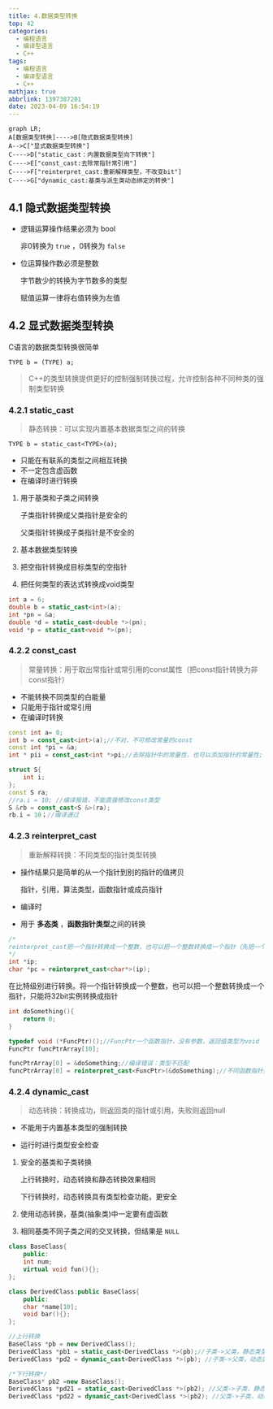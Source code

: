 ```yaml
---
title: 4.数据类型转换
top: 42
categories:
  - 编程语言
  - 编译型语言
  - C++
tags:
  - 编程语言
  - 编译型语言
  - C++
mathjax: true
abbrlink: 1397387201
date: 2023-04-09 16:54:19
---
```

```mermaid
graph LR;
A[数据类型转换]---->B[隐式数据类型转换]
A-->C["显式数据类型转换"]
C---->D["static_cast：内置数据类型向下转换"]
C---->E["const_cast:去除常指针常引用"]
C---->F["reinterpret_cast:重新解释类型，不改变bit"]
C---->G["dynamic_cast:基类与派生类动态绑定的转换"]
```
<!--more-->

## 4.1 隐式数据类型转换

- 逻辑运算操作结果必须为 bool

  非0转换为 `true` ，0转换为 `false`

- 位运算操作数必须是整数

  字节数少的转换为字节数多的类型

  赋值运算一律将右值转换为左值

## 4.2 显式数据类型转换

C语言的数据类型转换很简单

`TYPE b = (TYPE) a;`

> C++的类型转换提供更好的控制强制转换过程，允许控制各种不同种类的强制类型转换

### 4.2.1 static_cast

> 静态转换：可以实现内置基本数据类型之间的转换

`TYPE b = static_cast<TYPE>(a);`

- 只能在有联系的类型之间相互转换
- 不一定包含虚函数
- 在编译时进行转换

1. 用于基类和子类之间转换

   子类指针转换成父类指针是安全的

   父类指针转换成子类指针是不安全的

2. 基本数据类型转换

3. 把空指针转换成目标类型的空指针

4. 把任何类型的表达式转换成void类型

```cpp
int a = 6;
double b = static_cast<int>(a);
int *pn = &a;
double *d = static_cast<double *>(pn);
void *p = static_cast<void *>(pn);
```

### 4.2.2  const_cast

> 常量转换：用于取出常指针或常引用的const属性（把const指针转换为非const指针）

- 不能转换不同类型的白能量
- 只能用于指针或常引用
- 在编译时转换

```cpp
const int a= 0;
int b = const_cast<int>(a);//不对，不可修改常量的const
const int *pi = &a;
int * pii = const_cast<int *>pi;//去除指针中的常量性，也可以添加指针的常量性;
```

```cpp
struct S{
	int i;
};
const S ra;
//ra.i = 10; //编译报错，不能直接修改const类型
S &rb = const_cast<S &>(ra);
rb.i = 10；//编译通过
```

### 4.2.3 reinterpret_cast

> 重新解释转换：不同类型的指针类型转换

- 操作结果只是简单的从一个指针到别的指针的值拷贝

  指针，引用，算法类型，函数指针或成员指针

- 编译时

- 用于 **多态类** ，**函数指针类型**之间的转换

```cpp
/*
reinterpret_cast把一个指针转换成一个整数，也可以把一个整数转换成一个指针（先把一个指针转换成一个整数，在把该整数转换成原类型的指针，还可以得到原先的指针值）。
*/
int *ip;
char *pc = reinterpret_cast<char*>(ip);
```

在比特级别进行转换。将一个指针转换成一个整数，也可以把一个整数转换成一个指针，只能将32bit实例转换成指针

```cpp
int doSomething(){
    return 0;
}

typedef void (*FuncPtr)();//FuncPtr一个函数指针，没有参数，返回值类型为void 
FuncPtr funcPtrArray[10];

funcPtrArray[0] = &doSomething;//编译错误：类型不匹配
funcPtrArray[0] = reinterpret_cast<FuncPtr>(&doSomething);//不同函数指针类型之间的转换
```

### 4.2.4 dynamic_cast

> 动态转换：转换成功，则返回类的指针或引用，失败则返回null

- 不能用于内置基本类型的强制转换

- 运行时进行类型安全检查

1. 安全的基类和子类转换

   上行转换时，动态转换和静态转换效果相同

   下行转换时，动态转换具有类型检查功能，更安全

2. 使用动态转换，基类(抽象类)中一定要有虚函数

3. 相同基类不同子类之间的交叉转换，但结果是 `NULL`

```cpp
class BaseClass{
	public:
    int num;
    virtual void fun(){};
};

class DerivedClass:public BaseClass{
	public:
    char *name[10];
    void bar(){};
};

//上行转换
BaseClass *pb = new DerivedClass();
DerivedClass *pb1 = static_cast<DerivedClass *>(pb);//子类->父类，静态类型转换，正确但不推荐
DerivedClass *pd2 = dynamic_cast<DerivedClass *>(pb); //子类->父类，动态类型转换，正确

/*下行转换*/
BaseClass* pb2 =new BaseClass();
DerivedClass *pd21 = static_cast<DerivedClass *>(pb2); //父类->子类，静态类型转换，危险！访问子类name成员越界
DerivedClass *pd22 = dynamic_cast<DerivedClass *>(pb2); //父类->子类，动态类型转换，安全的。转换结果是NULL
```



